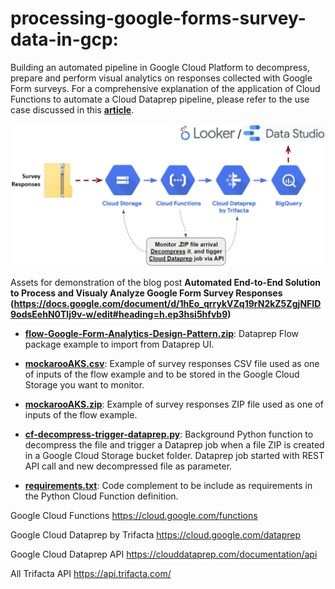 # processing-google-forms-survey-data-in-gcp:
Building an automated pipeline in Google Cloud Platform to decompress, prepare and perform visual analytics on responses collected with Google Form surveys. For a comprehensive explanation of the application of Cloud Functions to automate a Cloud Dataprep pipeline, please refer to the use case discussed in this **[article](https://www.trifacta.com/blog/automate-cloud-dataprep-pipeline-data-warehouse/)**.

![image](gcp-automated-pipeline.png)

Assets for demonstration of the blog post **Automated End-to-End Solution to Process and Visualy Analyze Google Form Survey Responses (https://docs.google.com/document/d/1hEo_qrrykVZq19rN2kZ5ZgjNFID9odsEehN0Tlj9v-w/edit#heading=h.ep3hsi5hfvb9)**

- **[flow-Google-Form-Analytics-Design-Pattern.zip](https://github.com/aagithubb/processing-google-forms-survey-data-in-gcp/blob/main/flow_Google%20Form%20Analytics%20Design%20Pattern.zip)**: Dataprep Flow package example to import from Dataprep UI.

- **[mockarooAKS.csv](https://github.com/aagithubb/processing-google-forms-survey-data-in-gcp/blob/main/mockarooAKS.csv)**: Example of survey responses CSV file used as one of inputs of the flow example and to be stored in the Google Cloud Storage you want to monitor.

- **[mockarooAKS.zip](https://github.com/aagithubb/processing-google-forms-survey-data-in-gcp/blob/main/mockarooAKS.zip)**: Example of survey responses ZIP file used as one of inputs of the flow example.

- **[cf-decompress-trigger-dataprep.py](https://github.com/aagithubb/processing-google-forms-survey-data-in-gcp/blob/main/cf-decompress-trigger-dataprep.py)**: Background Python function to decompress the file and trigger a Dataprep job when a file ZIP is created in a Google Cloud Storage bucket folder. Dataprep job started with REST API call and new decompressed file as parameter.

- **[requirements.txt](https://github.com/aagithubb/processing-google-forms-survey-data-in-gcp/blob/main/requirements.txt)**: Code complement to be include as requirements in the Python Cloud Function definition.


Google Cloud Functions https://cloud.google.com/functions

Google Cloud Dataprep by Trifacta https://cloud.google.com/dataprep

Google Cloud Dataprep API https://clouddataprep.com/documentation/api

All Trifacta API https://api.trifacta.com/
